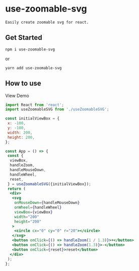 # use-zoomable-svg

`Easily create zoomable svg for react.`

## Get Started

```console
npm i use-zoomable-svg
```
or
```console
yarn add use-zoomable-svg
```

## How to use
View Demo

```react.jsx
import React from 'react';
import useZoomableSVG from './useZoomableSVG';

const initialViewBox = {
 x: -100,
 y: -100,
 width: 200,
 height: 200,
};

const App = () => {
 const {
  viewBox,
  handleZoom,
  handleMouseDown,
  handleWheel,
  reset,
 } = useZoomableSVG({initialViewBox});
 return (
  <div>
   <svg
    onMouseDown={handleMouseDown}
    onWheel={handleWheel}
    viewBox={viewBox}
    width="200"
    height="200"
   >
    <circle cx="0" cy="0" r="20"></circle>
   </svg>
   <button onClick={() => handleZoom(1 / 1.3)}>+</button>
   <button onClick={() => handleZoom(1.3)}>-</button>
   <button onClick={reset}>reset</button>
  </div>
 );
};

```
